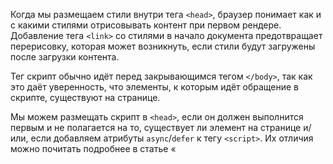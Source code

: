 Когда мы размещаем стили внутри тега `<head>`, браузер понимает как и с какими стилями отрисовывать контент при первом рендере. Добавление тега `<link>` co стилями в начало документа предотвращает перерисовку, которая может возникнуть, если стили будут загружены после загрузки контента.

Тег скрипт обычно идёт перед закрывающимся тегом `</body>`, так как это даёт уверенность, что элементы, к которым идёт обращение в скрипте, существуют на странице.

Мы можем размещать скрипт в `<head>`, если он должен выполнится первым и не полагается на то, существует ли элемент на странице и/или, если добавляем атрибуты `async`/`defer` к тегу `<script>`. Их отличия можно почитать подробнее в статье «[<script>](/html/script/#atributy)».
